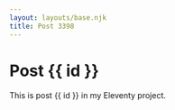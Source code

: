 ```yaml
---
layout: layouts/base.njk
title: Post 3398
---
```


# Post {{ id }}

This is post {{ id }} in my Eleventy project.
